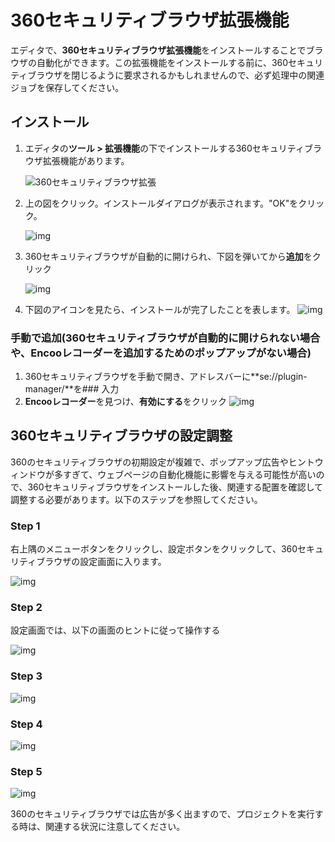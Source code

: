 # 360セキュリティブラウザ拡張機能
エディタで、**360セキュリティブラウザ拡張機能**をインストールすることでブラウザの自動化ができます。この拡張機能をインストールする前に、360セキュリティブラウザを閉じるように要求されるかもしれませんので、必ず処理中の関連ジョブを保存してください。

## インストール
1. エディタの**ツール > 拡張機能**の下でインストールする360セキュリティブラウザ拡張機能があります。

    ![360セキュリティブラウザ拡張](https://docimages.blob.core.chinacloudapi.cn/images/Studio/Market/extensioninpath20201019.png)

2. 上の図をクリック。インストールダイアログが表示されます。"OK"をクリック。

    ![img](https://docimages.blob.core.chinacloudapi.cn/images/Amanda/Extension/360Dialog.png)

3. 360セキュリティブラウザが自動的に開けられ、下図を弾いてから**追加**をクリック

    ![img](https://docimages.blob.core.chinacloudapi.cn/images/Amanda/Extension/360AddEncooRecorder%20.png)

4. 下図のアイコンを見たら、インストールが完了したことを表します。
![img](https://docimages.blob.core.chinacloudapi.cn/images/Amanda/Extension/360BarWithExtensionIcon.png)

### 手動で追加(360セキュリティブラウザが自動的に開けられない場合や、Encooレコーダーを追加するためのポップアップがない場合)

1. 360セキュリティブラウザを手動で開き、アドレスバーに**se://plugin-manager/**を### 入力
2. **Encooレコーダー**を見つけ、**有効にする**をクリック
    ![img](https://docimages.blob.core.chinacloudapi.cn/images/Amanda/Extension/360EnableManual.png)

## 360セキュリティブラウザの設定調整
360のセキュリティブラウザの初期設定が複雑で、ポップアップ広告やヒントウィンドウが多すぎて、ウェブページの自動化機能に影響を与える可能性が高いので、360セキュリティブラウザをインストールした後、関連する配置を確認して調整する必要があります。以下のステップを参照してください。

### Step 1
右上隅のメニューボタンをクリックし、設定ボタンをクリックして、360セキュリティブラウザの設定画面に入ります。

![img](https://docimages.blob.core.chinacloudapi.cn/images/Amanda/Extension/1.png)

### Step 2
設定画面では、以下の画面のヒントに従って操作する

![img](https://docimages.blob.core.chinacloudapi.cn/images/Amanda/Extension/2.png)

### Step 3

![img](https://docimages.blob.core.chinacloudapi.cn/images/Amanda/Extension/3.png)

### Step 4

![img](https://docimages.blob.core.chinacloudapi.cn/images/Amanda/Extension/4.png)

### Step 5

![img](https://docimages.blob.core.chinacloudapi.cn/images/Amanda/Extension/5.png)

360のセキュリティブラウザでは広告が多く出ますので、プロジェクトを実行する時は、関連する状況に注意してください。
